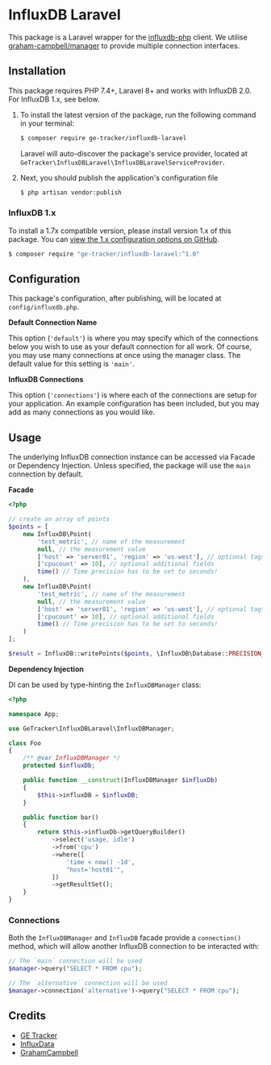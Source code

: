 # InfluxDB Laravel

This package is a Laravel wrapper for the [influxdb-php](https://packagist.org/packages/influxdb/influxdb-php) client. We utilise [graham-campbell/manager](https://packagist.org/packages/graham-campbell/manager) to provide multiple connection interfaces.

## Installation

This package requires PHP 7.4+, Laravel 8+ and works with InfluxDB 2.0. For InfluxDB 1.x, see below.

1. To install the latest version of the package, run the following command in your terminal:

    ```bash
    $ composer require ge-tracker/influxdb-laravel
    ```

    Laravel will auto-discover the package's service provider, located at `GeTracker\InfluxDBLaravel\InfluxDBLaravelServiceProvider`.

2. Next, you should publish the application's configuration file

    ```bash
    $ php artisan vendor:publish
    ```

### InfluxDB 1.x

To install a 1.7x compatible version, please install version 1.x of this package. You can [view the 1.x configuration options on GitHub](https://github.com/ge-tracker/influxdb-laravel/tree/v1).

```bash
$ composer require "ge-tracker/influxdb-laravel:^1.0"
```

## Configuration

This package's configuration, after publishing, will be located at `config/influxdb.php`.

**Default Connection Name**

This option (`'default'`) is where you may specify which  of the connections below you wish to use as your default connection for  all work. Of course, you may use many connections at once using the  manager class. The default value for this setting is `'main'`.

**InfluxDB Connections**

This option (`'connections'`) is where each of the  connections are setup for your application. An example configuration has  been included, but you may add as many connections as you would like.

## Usage

The underlying InfluxDB connection instance can be accessed via Facade or Dependency Injection. Unless specified, the package will use the `main` connection by default.

**Facade**

```php
<?php

// create an array of points
$points = [
    new InfluxDB\Point(
        'test_metric', // name of the measurement
        null, // the measurement value
        ['host' => 'server01', 'region' => 'us-west'], // optional tags
        ['cpucount' => 10], // optional additional fields
        time() // Time precision has to be set to seconds!
    ),
    new InfluxDB\Point(
        'test_metric', // name of the measurement
        null, // the measurement value
        ['host' => 'server01', 'region' => 'us-west'], // optional tags
        ['cpucount' => 10], // optional additional fields
        time() // Time precision has to be set to seconds!
    )
];

$result = InfluxDB::writePoints($points, \InfluxDB\Database::PRECISION_SECONDS);
```

**Dependency Injection** 

DI can be used by type-hinting the `InfluxDBManager` class:

```php
<?php

namespace App;

use GeTracker\InfluxDBLaravel\InfluxDBManager;

class Foo
{
    /** @var InfluxDBManager */
    protected $influxDb;

    public function __construct(InfluxDBManager $influxDb)
    {
        $this->influxDB = $influxDB;
    }

    public function bar()
    {
        return $this->influxDb->getQueryBuilder()
            ->select('usage, idle')
            ->from('cpu')
            ->where([
                'time < now() -1d',
                "host='host01'",
            ])
            ->getResultSet();
    }
}
```

### Connections

Both the `InfluxDBManager` and `InfluxDB` facade provide a `connection()` method, which will allow another InfluxDB connection to be interacted with:

```php
// The `main` connection will be used
$manager->query("SELECT * FROM cpu");

// The `alternative` connection will be used
$manager->connection('alternative')->query("SELECT * FROM cpu");
```

## Credits

* [GE Tracker](https://www.ge-tracker.com)
* [InfluxData](https://www.influxdata.com)
* [GrahamCampbell](https://github.com/GrahamCampbell)
